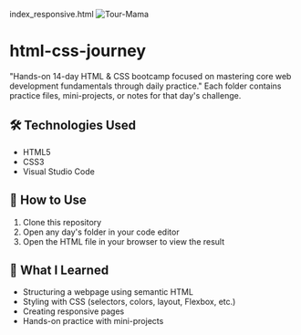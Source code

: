 index_responsive.html
![Tour-Mama](https://github.com/user-attachments/assets/1f7052dc-94cf-4483-9ec8-f41fea846f45)
# html-css-journey
"Hands-on 14-day HTML &amp; CSS bootcamp focused on mastering core web development fundamentals through daily practice."
Each folder contains practice files, mini-projects, or notes for that day's challenge.

## 🛠️ Technologies Used

- HTML5
- CSS3
- Visual Studio Code

## 🚀 How to Use

1. Clone this repository
2. Open any day's folder in your code editor
3. Open the HTML file in your browser to view the result

## 🧠 What I Learned

- Structuring a webpage using semantic HTML
- Styling with CSS (selectors, colors, layout, Flexbox, etc.)
- Creating responsive pages
- Hands-on practice with mini-projects
